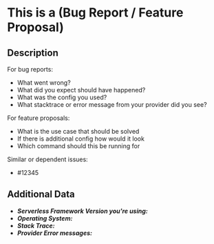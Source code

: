 <!--
1. Please check if an issue already exists so there are no duplicates
2. Check out and follow our Guidelines: https://github.com/serverless/serverless/blob/master/CONTRIBUTING.md
2. Fill out the whole template so we have a good overview on the issue
3. Please follow the template, otherwise we'll have to ask you to update it
4. Remove any template data that isn't necessary for your issue
-->

# This is a (Bug Report / Feature Proposal)

## Description

For bug reports:
* What went wrong?
* What did you expect should have happened?
* What was the config you used?
* What stacktrace or error message from your provider did you see?

For feature proposals:
* What is the use case that should be solved
* If there is additional config how would it look
* Which command should this be running for

Similar or dependent issues:
* #12345

## Additional Data

* ***Serverless Framework Version you're using:***
* ***Operating System:***
* ***Stack Trace:***
* ***Provider Error messages:***
